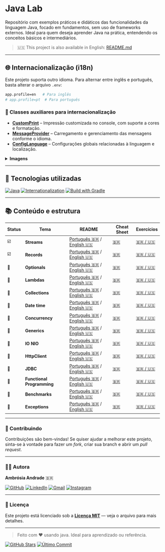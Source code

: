 # Java Lab

Repositório com exemplos práticos e didáticos das funcionalidades da linguagem Java, focado em fundamentos, sem uso de frameworks externos. Ideal para quem deseja aprender Java na prática, entendendo os conceitos básicos e intermediários.

> 🇺🇸 This project is also available in English: [README.md](README.md)

---

## 🌐 Internacionalização (i18n)

Este projeto suporta outro idioma. Para alternar entre inglês e português, basta alterar o arquivo `.env`:

```sh
app.profile=en   # Para inglês
# app.profile=pt  # Para português
```

### 🧩 Classes auxiliares para internacionalização

- **[CustomPrint](src/main/java/config/CustomPrint.java)** – Impressão customizada no console, com suporte a cores e formatação.
- **[MessageProvider](src/main/java/config/MessageProvider.java)** – Carregamento e gerenciamento das mensagens conforme o idioma.
- **[ConfigLanguage](src/main/java/config/ConfigLanguage.java)** – Configurações globais relacionadas à linguagem e localização.

<details>
<summary><b>Imagens</b></summary>

![stream-pt](./images/stream-pt.png) ![stream-en](./images/stream-en.png)

</details>

---

## 🚀 Tecnologias utilizadas

[![Java][java-shield]][java-url] [![Internationalization][i18n-shield]][i18n-url] [![Build with Gradle][gradle-shield]][gradle-url]

---

## 📚 Conteúdo e estrutura

| Status | Tema                       | README                                                                                            | Cheat Sheet                               | Exercícios                                    |
| ------ | -------------------------- | ------------------------------------------------------------------------------------------------- | ----------------------------------------- | --------------------------------------------- |
| ☑️     | **Streams**                | [Português 🇧🇷](docs/streams/README.pt-BR.md) / [English 🇺🇸](docs/streams/README.en-US.md)         | [🇧🇷](docs/streams/cheatcode.pt-BR.md)     | [🇧🇷 / 🇺🇸](docs/streams/exercise.en-pt.md)     |
| ☑️     | **Records**                | [Português 🇧🇷](docs/records/README.pt-BR.md) / [English 🇺🇸](docs/records/README.en-US.md)         | [🇧🇷](docs/records/cheatcode.pt-BR.md)     | [🇧🇷 / 🇺🇸](docs/records/exercise.en-pt.md)     |
| 🚧     | **Optionals**              | [Português 🇧🇷](docs/optionals/README.pt-BR.md) / [English 🇺🇸](docs/optionals/README.en-US.md)     | [🇧🇷](docs/optionals/cheatcode.pt-BR.md)   | [🇧🇷 / 🇺🇸](docs/optionals/exercise.en-pt.md)   |
| 🚧     | **Lambdas**                | [Português 🇧🇷](docs/lambdas/README.pt-BR.md) / [English 🇺🇸](docs/lambdas/README.en-US.md)         | [🇧🇷](docs/lambdas/cheatcode.pt-BR.md)     | [🇧🇷 / 🇺🇸](docs/lambdas/exercise.en-pt.md)     |
| 🚧     | **Collections**            | [Português 🇧🇷](docs/collections/README.pt-BR.md) / [English 🇺🇸](docs/collections/README.en-US.md) | [🇧🇷](docs/collections/cheatcode.pt-BR.md) | [🇧🇷 / 🇺🇸](docs/collections/exercise.en-pt.md) |
| 🚧     | **Date time**              | [Português 🇧🇷](docs/date_time/README.pt-BR.md) / [English 🇺🇸](docs/date_time/README.en-US.md)     | [🇧🇷](docs/date_time/cheatcode.pt-BR.md)   | [🇧🇷 / 🇺🇸](docs/date_time/exercise.en-pt.md)   |
| 🚧     | **Concurrency**            | [Português 🇧🇷](docs/concurrency/README.pt-BR.md) / [English 🇺🇸](docs/concurrency/README.en-US.md) | [🇧🇷](docs/concurrency/cheatcode.pt-BR.md) | [🇧🇷 / 🇺🇸](docs/concurrency/exercise.en-pt.md) |
| 🚧     | **Generics**               | [Português 🇧🇷](docs/generics/README.pt-BR.md) / [English 🇺🇸](docs/generics/README.en-US.md)       | [🇧🇷](docs/generics/cheatcode.pt-BR.md)    | [🇧🇷 / 🇺🇸](docs/generics/exercise.en-pt.md)    |
| 🚧     | **IO NIO**                 | [Português 🇧🇷](docs/io_nio/README.pt-BR.md) / [English 🇺🇸](docs/io_nio/README.en-US.md)           | [🇧🇷](docs/io_nio/cheatcode.pt-BR.md)      | [🇧🇷 / 🇺🇸](docs/io_nio/exercise.en-pt.md)      |
| 🚧     | **HttpClient**             | [Português 🇧🇷](docs/http_client/README.pt-BR.md) / [English 🇺🇸](docs/http_client/README.en-US.md) | [🇧🇷](docs/http_client/cheatcode.pt-BR.md) | [🇧🇷 / 🇺🇸](docs/http_client/exercise.en-pt.md) |
| 🚧     | **JDBC**                   | [Português 🇧🇷](docs/jdbc/README.pt-BR.md) / [English 🇺🇸](docs/jdbc/README.en-US.md)               | [🇧🇷](docs/jdbc/cheatcode.pt-BR.md)        | [🇧🇷 / 🇺🇸](docs/jdbc/exercise.en-pt.md)        |
| 🚧     | **Functional Programming** | [Português 🇧🇷](docs/func_prog/README.pt-BR.md) / [English 🇺🇸](docs/func_prog/README.en-US.md)     | [🇧🇷](docs/func_prog/cheatcode.pt-BR.md)   | [🇧🇷 / 🇺🇸](docs/func_prog/exercise.en-pt.md)   |
| 🚧     | **Benchmarks**             | [Português 🇧🇷](docs/benchmarks/README.pt-BR.md) / [English 🇺🇸](docs/benchmarks/README.en-US.md)   | [🇧🇷](docs/benchmarks/cheatcode.pt-BR.md)  | [🇧🇷 / 🇺🇸](docs/benchmarks/exercise.en-pt.md)  |
| 🚧     | **Exceptions**             | [Português 🇧🇷](docs/exceptions/README.pt-BR.md) / [English 🇺🇸](docs/exceptions/README.en-US.md)   | [🇧🇷](docs/exceptions/cheatcode.pt-BR.md)  | [🇧🇷 / 🇺🇸](docs/exceptions/exercise.en-pt.md)  |

---

### 🤝 Contribuindo

Contribuições são bem-vindas!
Se quiser ajudar a melhorar este projeto, sinta-se à vontade para fazer um _fork_, criar sua branch e abrir um _pull request_.

---

### 🐱‍👤 Autora

**Ambrósia Andrade** 🇧🇷

[![GitHub][github-shield]][github-url] [![LinkedIn][linkedin-shield]][linkedin-url] [![Gmail][gmail-shield]][gmail-url] [![Instagram][instagram-shield]][instagram-url]

---

### 📝 Licença

Este projeto está licenciado sob a **[Licença MIT](LICENSE)** — veja o arquivo para mais detalhes.

---

> Feito com ❤️ usando java. Ideal para aprendizado ou referência.

[![GitHub Stars](https://img.shields.io/github/stars/ambrosiaandrade/java-lab?style=social)](https://github.com/ambrosiaandrade/java-lab/stargazers)
[![Último Commit](https://img.shields.io/github/last-commit/ambrosiaandrade/java-lab?color=informational)](https://github.com/ambrosiaandrade/java-lab)

<!-- MARKDOWN LINKS & IMAGES -->

[java-shield]: https://img.shields.io/badge/Java-21-007396?style=for-the-badge&logo=java&logoColor=white
[java-url]: https://www.oracle.com/java/
[i18n-shield]: https://img.shields.io/badge/Internationalization-i18n-blue?style=for-the-badge
[i18n-url]: https://en.wikipedia.org/wiki/Internationalization_and_localization
[gradle-shield]: https://img.shields.io/badge/Build%20with-Gradle-02303A.svg?style=for-the-badge&logo=gradle
[gradle-url]: https://gradle.org/

<!-- Social media -->

[instagram-shield]: https://img.shields.io/badge/-Instagram-E4405F?style=for-the-badge&logo=instagram&logoColor=white
[instagram-url]: https://www.instagram.com/ambrosia_andrade_br/
[linkedin-shield]: https://img.shields.io/badge/-LinkedIn-black.svg?style=for-the-badge&logo=linkedin&colorB=blue
[linkedin-url]: https://linkedin.com/in/ambrosiaandrade
[gmail-shield]: https://img.shields.io/badge/-Gmail-EA4335?style=for-the-badge&logo=gmail&logoColor=white
[gmail-url]: mailto:ambrosiaandrade.pe@gmail.com
[github-shield]: https://img.shields.io/badge/-GitHub-181717?style=for-the-badge&logo=GitHub&logoColor=white
[github-url]: https://github.com/ambrosiaandrade
